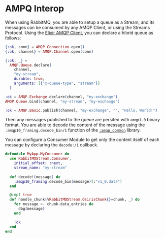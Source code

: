 # AMPQ Interop

When using RabbitMQ, you are able to setup a queue as a Stream, and its messages can be consumed by any AMQP Client, or using the Streams Protocol. Using the [Elixir AMQP Client](https://github.com/pma/amqp), you can declare a hibrid queue as follows:

```elixir
{:ok, conn} = AMQP.Connection.open()
{:ok, channel} = AMQP.Channel.open(conn)

{:ok, _} =
  AMQP.Queue.declare(
    channel,
    "my-stream",
    durable: true,
    arguments: [{"x-queue-type", "stream"}]
  )

:ok = AMQP.Exchange.declare(channel, "my-exchange")
AMQP.Queue.bind(channel, "my-stream", "my-exchange")

:ok = AMQP.Basic.publish(channel, "my-exchange", "", "Hello, World!")

```

Then any messages published to the queue are persited with `amqp1.0` binary format. You are able to decode the content of the message using the `:amqp10_framing.decode_bin/1` function of the [`:amqp_common`](https://hex.pm/packages/amqp10_common) library.

You can configure a Consumer Module to get only the content itself of each message by declaring the `decode!/1` callback.

```elixir
defmodule MyApp.MyConsumer do
  use RabbitMQStream.Consumer,
    initial_offset: :next,
    stream_name: "my-stream"
  
  def decode!(message) do
    :amqp10_framing.decode_bin(message)[:"v1_0.data"]
  end

  @impl true
  def handle_chunk(%RabbitMQStream.OsirisChunk{}=chunk, _) do
    for message <- chunk.data_entries do
      dbg(message)
    end

    :ok
  end
end
```
